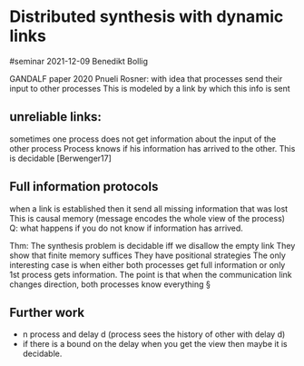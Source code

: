 # Distributed synthesis with dynamic links

#seminar 2021-12-09
Benedikt Bollig

GANDALF paper 2020
Pnueli Rosner: with idea that processes send their input to other processes
This is modeled by a link by which this info is sent
## unreliable links: 
sometimes one process does not get information about the input of the other
process
Process knows if his information has arrived to the other. This is decidable
[Berwenger17]

## Full information protocols
when a link is established then it send all missing information that was lost
This is causal memory (message encodes the whole view of the process)
Q: what happens if you do not know if information has arrived.

Thm: The synthesis problem is decidable iff we disallow the empty link
They show that finite memory suffices
They have positional strategies
The only interesting case is when either both processes get full information or
only 1st process gets information. The point is that when the communication link
changes direction, both processes know everything
§
## Further work
- n process and delay d (process sees the history of other with delay d)
- if there is a bound on the delay when you get the view then maybe it is
  decidable. 

